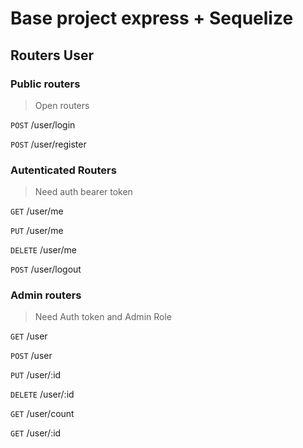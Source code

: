 # Base project express + Sequelize

## Routers User

### Public routers
> Open routers

`POST`  /user/login

`POST`  /user/register
### Autenticated Routers 
> Need auth bearer token

`GET`   /user/me

`PUT`   /user/me

`DELETE`  /user/me

`POST`  /user/logout

### Admin routers
> Need Auth token and Admin Role

`GET`   /user 

`POST`  /user 

`PUT`   /user/:id

`DELETE` /user/:id

`GET`   /user/count

`GET`   /user/:id
